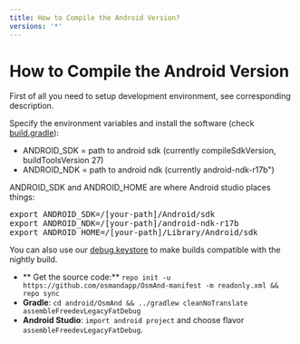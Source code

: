```yaml
---
title: How to Compile the Android Version?
versions: '*'
---
```

# How to Compile the Android Version

First of all you need to setup development environment, see corresponding description.

Specify the environment variables and install the software (check [build.gradle](https://github.com/osmandapp/Osmand/blob/master/OsmAnd/build.gradle#L32)):
* ANDROID_SDK = path to android sdk (currently compileSdkVersion, buildToolsVersion 27)
* ANDROID_NDK = path to android ndk (currently android-ndk-r17b")

ANDROID_SDK and ANDROID_HOME are where Android studio places things:  
<pre>
export ANDROID_SDK=/[your-path]/Android/sdk  
export ANDROID_NDK=/[your-path]/android-ndk-r17b  
export ANDROID_HOME=/[your-path]/Library/Android/sdk
</pre>

You can also use our [debug.keystore](https://github.com/osmandapp/Osmand/tree/master/keystores) to make builds compatible with the nightly build.
* ** Get the source code:** `repo init -u https://github.com/osmandapp/OsmAnd-manifest -m readonly.xml && repo sync`
* **Gradle**: `cd android/OsmAnd && ../gradlew cleanNoTranslate assembleFreedevLegacyFatDebug`
* **Android Studio**: `import android project` and choose flavor `assembleFreedevLegacyFatDebug`.
